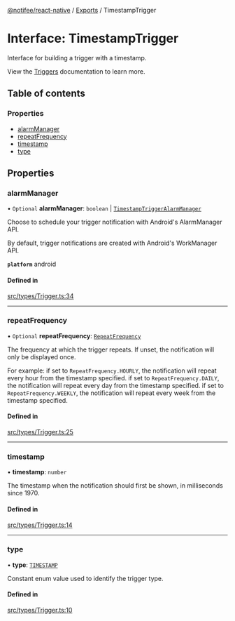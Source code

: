 [@notifee/react-native](../README.md) / [Exports](../modules.md) / TimestampTrigger

# Interface: TimestampTrigger

Interface for building a trigger with a timestamp.

View the [Triggers](/react-native/docs/triggers) documentation to learn more.

## Table of contents

### Properties

- [alarmManager](TimestampTrigger.md#alarmmanager)
- [repeatFrequency](TimestampTrigger.md#repeatfrequency)
- [timestamp](TimestampTrigger.md#timestamp)
- [type](TimestampTrigger.md#type)

## Properties

### alarmManager

• `Optional` **alarmManager**: `boolean` \| [`TimestampTriggerAlarmManager`](TimestampTriggerAlarmManager.md)

Choose to schedule your trigger notification with Android's AlarmManager API.

By default, trigger notifications are created with Android's WorkManager API.

**`platform`** android

#### Defined in

[src/types/Trigger.ts:34](https://github.com/cabljac/react-native-notifee/blob/4d792c9/src/types/Trigger.ts#L34)

___

### repeatFrequency

• `Optional` **repeatFrequency**: [`RepeatFrequency`](../enums/RepeatFrequency.md)

The frequency at which the trigger repeats.
If unset, the notification will only be displayed once.

For example:
 if set to `RepeatFrequency.HOURLY`, the notification will repeat every hour from the timestamp specified.
 if set to `RepeatFrequency.DAILY`, the notification will repeat every day from the timestamp specified.
 if set to `RepeatFrequency.WEEKLY`, the notification will repeat every week from the timestamp specified.

#### Defined in

[src/types/Trigger.ts:25](https://github.com/cabljac/react-native-notifee/blob/4d792c9/src/types/Trigger.ts#L25)

___

### timestamp

• **timestamp**: `number`

The timestamp when the notification should first be shown, in milliseconds since 1970.

#### Defined in

[src/types/Trigger.ts:14](https://github.com/cabljac/react-native-notifee/blob/4d792c9/src/types/Trigger.ts#L14)

___

### type

• **type**: [`TIMESTAMP`](../enums/TriggerType.md#timestamp)

Constant enum value used to identify the trigger type.

#### Defined in

[src/types/Trigger.ts:10](https://github.com/cabljac/react-native-notifee/blob/4d792c9/src/types/Trigger.ts#L10)
